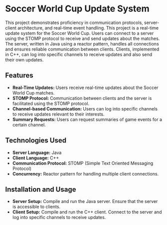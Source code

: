# Soccer World Cup Update System
This project demonstrates proficiency in communication protocols, server-client architecture, and real-time event handling.
This project is a real-time update system for the Soccer World Cup. Users can connect to a server using the STOMP protocol to receive and send updates about the matches. The server, written in Java using a reactor pattern, handles all connections and ensures reliable communication between clients. Clients, implemented in C++, can log into specific channels to receive updates and also send their own updates.


## Features

- **Real-Time Updates:** Users receive real-time updates about the Soccer World Cup matches.
- **STOMP Protocol:** Communication between clients and the server is facilitated using the STOMP protocol.
- **Channel-based Communication:** Users can log into specific channels to receive updates relevant to their interests.
- **Summary Requests:** Users can request summaries of game events for a certain channel.

## Technologies Used

- **Server Language:** Java
- **Client Language:** C++
- **Communication Protocol:** STOMP (Simple Text Oriented Messaging Protocol)
- **Concurrency:** Reactor pattern for handling multiple client connections.

## Installation and Usage

- **Server Setup:** Compile and run the Java server. Ensure that the server is accessible to clients.
- **Client Setup:** Compile and run the C++ client. Connect to the server and log into specific channels to receive updates.



